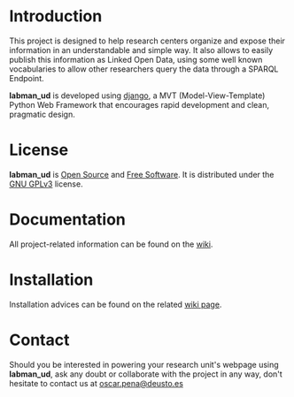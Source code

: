 # Introduction

This project is designed to help research centers organize and expose their information in an understandable and simple way. It also allows to easily publish this information as Linked Open Data, using some well known vocabularies to allow other researchers query the data through a SPARQL Endpoint.

**labman_ud** is developed using [django](https://www.djangoproject.com/), a MVT (Model-View-Template) Python Web Framework that encourages rapid development and clean, pragmatic design.

# License

**labman_ud** is [Open Source](http://opensource.org/osd) and [Free Software](http://www.gnu.org/philosophy/free-sw.html). It is distributed under the [GNU GPLv3](http://www.gnu.org/copyleft/gpl.html) license.

# Documentation

All project-related information can be found on the [wiki](https://github.com/OscarPDR/labman_ud/wiki).

# Installation

Installation advices can be found on the related [wiki page](https://github.com/OscarPDR/labman_ud/wiki/Installation).

# Contact

Should you be interested in powering your research unit's webpage using **labman_ud**, ask any doubt or collaborate with the project in any way, don't hesitate to contact us at [oscar.pena@deusto.es](mailto:oscar.pena@deusto.es)
